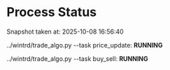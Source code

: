 # Process Status

Snapshot taken at: 2025-10-08 16:56:40

../wintrd/trade_algo.py --task price_update: **RUNNING**

../wintrd/trade_algo.py --task buy_sell: **RUNNING**

